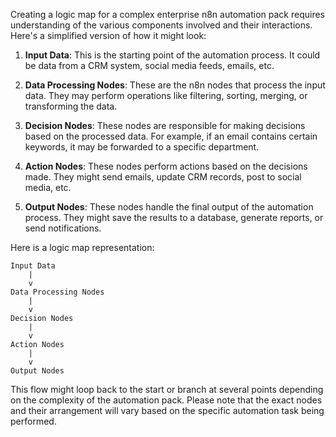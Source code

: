 Creating a logic map for a complex enterprise n8n automation pack requires understanding of the various components involved and their interactions. Here's a simplified version of how it might look:

1. **Input Data**: This is the starting point of the automation process. It could be data from a CRM system, social media feeds, emails, etc. 

2. **Data Processing Nodes**: These are the n8n nodes that process the input data. They may perform operations like filtering, sorting, merging, or transforming the data.

3. **Decision Nodes**: These nodes are responsible for making decisions based on the processed data. For example, if an email contains certain keywords, it may be forwarded to a specific department.

4. **Action Nodes**: These nodes perform actions based on the decisions made. They might send emails, update CRM records, post to social media, etc.

5. **Output Nodes**: These nodes handle the final output of the automation process. They might save the results to a database, generate reports, or send notifications.

Here is a logic map representation:

```
Input Data 
    |
    v
Data Processing Nodes 
    |
    v
Decision Nodes
    |
    v
Action Nodes
    |
    v
Output Nodes
```

This flow might loop back to the start or branch at several points depending on the complexity of the automation pack. Please note that the exact nodes and their arrangement will vary based on the specific automation task being performed.